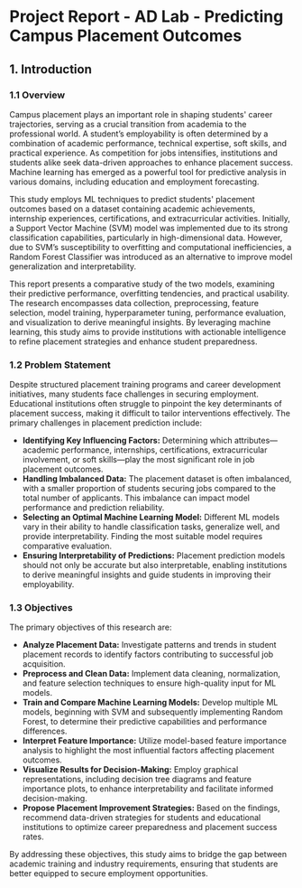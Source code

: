 # Project Report - AD Lab - Predicting Campus Placement Outcomes

## 1. Introduction

### 1.1 Overview

Campus placement plays an important role in shaping students' career trajectories, serving as a crucial transition from academia to the professional world. A student’s employability is often determined by a combination of academic performance, technical expertise, soft skills, and practical experience. As competition for jobs intensifies, institutions and students alike seek data-driven approaches to enhance placement success. Machine learning has emerged as a powerful tool for predictive analysis in various domains, including education and employment forecasting.

This study employs ML techniques to predict students' placement outcomes based on a dataset containing academic achievements, internship experiences, certifications, and extracurricular activities. Initially, a Support Vector Machine (SVM) model was implemented due to its strong classification capabilities, particularly in high-dimensional data. However, due to SVM’s susceptibility to overfitting and computational inefficiencies, a Random Forest Classifier was introduced as an alternative to improve model generalization and interpretability.

This report presents a comparative study of the two models, examining their predictive performance, overfitting tendencies, and practical usability. The research encompasses data collection, preprocessing, feature selection, model training, hyperparameter tuning, performance evaluation, and visualization to derive meaningful insights. By leveraging machine learning, this study aims to provide institutions with actionable intelligence to refine placement strategies and enhance student preparedness.

### 1.2 Problem Statement

Despite structured placement training programs and career development initiatives, many students face challenges in securing employment. Educational institutions often struggle to pinpoint the key determinants of placement success, making it difficult to tailor interventions effectively. The primary challenges in placement prediction include: 

* **Identifying Key Influencing Factors:** Determining which attributes—academic performance, internships, certifications, extracurricular involvement, or soft skills—play the most significant role in job placement outcomes.
* **Handling Imbalanced Data:** The placement dataset is often imbalanced, with a smaller proportion of students securing jobs compared to the total number of applicants. This imbalance can impact model performance and prediction reliability.
* **Selecting an Optimal Machine Learning Model:** Different ML models vary in their ability to handle classification tasks, generalize well, and provide interpretability. Finding the most suitable model requires comparative evaluation.
* **Ensuring Interpretability of Predictions:** Placement prediction models should not only be accurate but also interpretable, enabling institutions to derive meaningful insights and guide students in improving their employability.

### 1.3 Objectives

The primary objectives of this research are:
* **Analyze Placement Data:** Investigate patterns and trends in student placement records to identify factors contributing to successful job acquisition.
* **Preprocess and Clean Data:** Implement data cleaning, normalization, and feature selection techniques to ensure high-quality input for ML models.
* **Train and Compare Machine Learning Models:** Develop multiple ML models, beginning with SVM and subsequently implementing Random Forest, to determine their predictive capabilities and performance differences.
* **Interpret Feature Importance:** Utilize model-based feature importance analysis to highlight the most influential factors affecting placement outcomes.
* **Visualize Results for Decision-Making:** Employ graphical representations, including decision tree diagrams and feature importance plots, to enhance interpretability and facilitate informed decision-making.
* **Propose Placement Improvement Strategies:** Based on the findings, recommend data-driven strategies for students and educational institutions to optimize career preparedness and placement success rates.

By addressing these objectives, this study aims to bridge the gap between academic training and industry requirements, ensuring that students are better equipped to secure employment opportunities.

